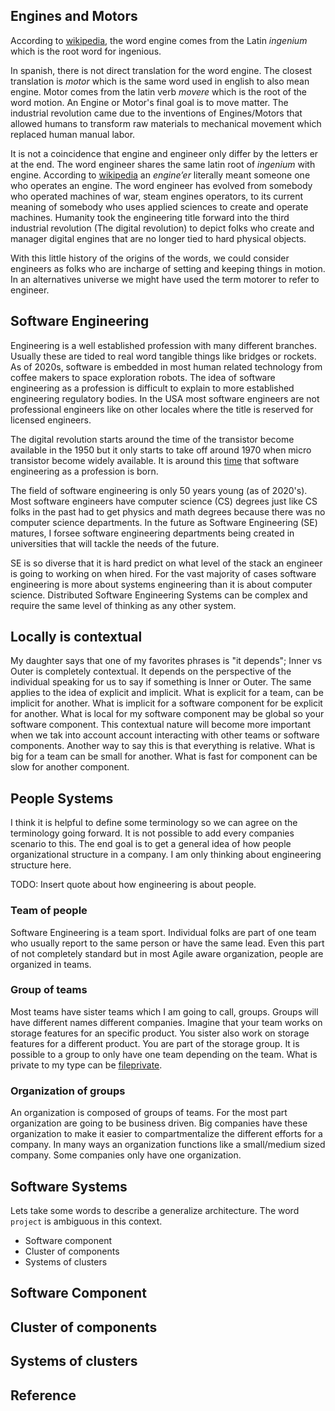 ## Engines and Motors

According to [wikipedia](https://en.wikipedia.org/wiki/Engine#Terminology), the word engine comes from the Latin  _ingenium_ which is the root word for ingenious.

In spanish, there is not direct translation for the word engine. The closest translation is _motor_ which is the same word used in english to also mean engine.  Motor comes from the latin verb _movere_ which is the root of the word motion. An Engine or Motor's final goal is to move matter. The industrial revolution came due to the inventions of Engines/Motors that allowed humans to transform raw materials to mechanical movement which replaced human manual labor.

It is not a coincidence that engine and engineer only differ by the letters er at the end. The word engineer shares the same latin root of _ingenium_ with engine. According to [wikipedia](https://en.wikipedia.org/wiki/History_of_engineering) an _engine’er_ literally meant someone one who operates an engine. The word engineer has evolved from somebody who operated machines of war, steam engines operators, to its current meaning of somebody who uses applied sciences to create and operate machines.  Humanity took the engineering title forward into the third industrial revolution (The digital revolution) to depict folks who create and manager digital engines that are no longer tied to hard physical objects. 

With this little history of the origins of the words, we could consider engineers as folks who are incharge of setting and keeping things in motion. In an alternatives universe we might have used the term motorer to refer to engineer.

## Software Engineering

Engineering is a well established profession with many different branches. Usually these are tided to real word tangible things like bridges or rockets. As of 2020s, software is embedded in most human related technology from coffee makers to space exploration robots. The idea of software engineering as a profession is difficult to explain to more established engineering regulatory bodies. In the USA most software engineers are not professional  engineers like on other locales where the title is reserved for licensed engineers. 

The digital revolution starts around the time of the transistor become available in the 1950 but it only starts to take off around 1970 when micro transistor become widely available.  It is around this [time](https://en.wikipedia.org/wiki/Unix_time) that software engineering as a profession is born. 

The field of software engineering is only 50 years young (as of 2020's). Most software engineers have computer science (CS) degrees just like CS folks in the past had to get physics and math degrees because there was no computer science departments.  In the future as Software Engineering (SE) matures, I forsee software engineering departments being created in universities that will tackle the needs of the future. 

SE is so diverse that it is hard predict on what level of the stack an engineer is going to working on when hired. For the vast majority of cases software engineering is more about systems engineering than it is about computer science. Distributed Software Engineering Systems can be complex and require the same level of thinking as any other system. 

## Locally is contextual

My daughter says that one of my favorites phrases is "it depends"; Inner vs Outer is completely contextual. It depends on the perspective of the individual speaking for us to say if something is Inner or Outer. The same applies to the idea of explicit and implicit. What is explicit for a team, can be implicit for another. What is implicit for a software component for be explicit for another. What is local for my software component may be global so your software component.  This contextual nature will become more important when we tak into account account interacting with other teams or software components. Another way to say this is that everything is relative. What is big for a team can be small for another. What is fast for component can be slow for another component.

## People Systems
I think it is helpful to define some terminology so we can agree on the terminology going forward. It is not possible to add every companies scenario to this. The end goal is to get a general idea of how people organizational structure in a company. I am only thinking about engineering structure here.

TODO: Insert quote about how engineering is about people.

### Team of people
Software Engineering is a team sport. Individual folks are part of one team who usually report to the same person or have the same lead. Even this part of not completely standard but in most Agile aware organization, people are organized in teams. 

### Group of teams
Most teams have sister teams which I am going to call, groups. Groups will have different names different companies. Imagine that your team works on storage features for an specific product. You sister also work on storage features for a different product. You are part of the storage group. It is possible to a group to only have one team depending on the team. What is private to my type can be [fileprivate](https://github.com/apple/swift-evolution/blob/main/proposals/0025-scoped-access-level.md). 

### Organization of groups
An organization is composed of groups of teams. For the most part organization are going to be business driven. Big companies have these organization to make it easier to compartmentalize the different efforts for a company. In many ways an organization functions like a small/medium sized company. Some companies only have one organization. 

## Software Systems
Lets take some words to describe a generalize architecture. The word `project` is ambiguous in this context.

- Software component
- Cluster of components
- Systems of clusters


## Software Component

## Cluster of components

## Systems of clusters





## Reference

[Three Industrial Revolutions]: https://trailhead.salesforce.com/en/content/learn/modules/learn-about-the-fourth-industrial-revolution/meet-the-three-industrial-revolutions

[micro transistor]: https://en.wikipedia.org/wiki/Microprocessor

[SOFTWARE ENGINEERING TECHNIQUES NATO SCIENCE COMMITTEE 1969]: http://homepages.cs.ncl.ac.uk/brian.randell/NATO/nato1969.PDF


[Virtual Team or V-teams Microsoft speak]: https://devblogs.microsoft.com/oldnewthing/20121211-00/?p=5863

